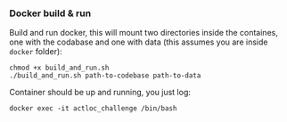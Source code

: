 ### Docker build & run
Build and run docker, this will mount two directories inside the containes, one with the codabase and one with data (this assumes you are inside `docker` folder):
```
chmod +x build_and_run.sh
./build_and_run.sh path-to-codebase path-to-data
```

Container should be up and running, you just log:
```
docker exec -it actloc_challenge /bin/bash
```